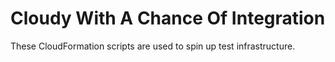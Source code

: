 # Cloudy With A Chance Of Integration

These CloudFormation scripts are used to spin up test infrastructure.